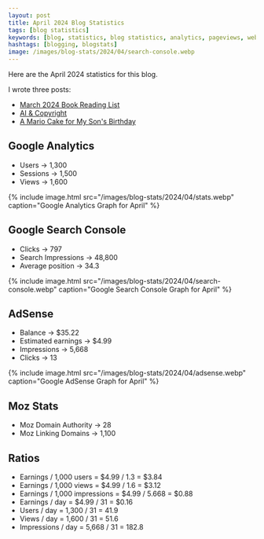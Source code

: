 ```yaml
---
layout: post
title: April 2024 Blog Statistics
tags: [blog statistics]
keywords: [blog, statistics, blog statistics, analytics, pageviews, webmaster, webmaster tools, alexa, google]
hashtags: [blogging, blogstats]
image: /images/blog-stats/2024/04/search-console.webp
---
```


Here are the April 2024 statistics for this blog.

I wrote three posts:

* [March 2024 Book Reading List](https://www.joehxblog.com/march-2024-book-reading-list/)
* [AI & Copyright](https://www.joehxblog.com/ai-copyright/)
* [A Mario Cake for My Son's Birthday](https://www.joehxblog.com/a-mario-cake-for-my-sons-birthday/)

## Google Analytics

* Users &rarr; 1,300
* Sessions &rarr; 1,500
* Views &rarr; 1,600

{% include image.html src="/images/blog-stats/2024/04/stats.webp" caption="Google Analytics Graph for April" %}

## Google Search Console

* Clicks &rarr; 797
* Search Impressions &rarr; 48,800
* Average position &rarr; 34.3

{% include image.html src="/images/blog-stats/2024/04/search-console.webp" caption="Google Search Console Graph for April" %}

## AdSense

* Balance &rarr; $35.22
* Estimated earnings &rarr; $4.99
* Impressions &rarr; 5,668
* Clicks &rarr; 13

{% include image.html src="/images/blog-stats/2024/04/adsense.webp" caption="Google AdSense Graph for April" %}

## Moz Stats

* Moz Domain Authority &rarr; 28
* Moz Linking Domains &rarr; 1,100

## Ratios

* Earnings / 1,000 users = $4.99 / 1.3 = $3.84
* Earnings / 1,000 views = $4.99 / 1.6 = $3.12
* Earnings / 1,000 impressions = $4.99 / 5.668 = $0.88
* Earnings / day = $4.99 / 31 = $0.16
* Users / day = 1,300 / 31 = 41.9
* Views / day = 1,600 / 31 = 51.6
* Impressions / day = 5,668 / 31 = 182.8